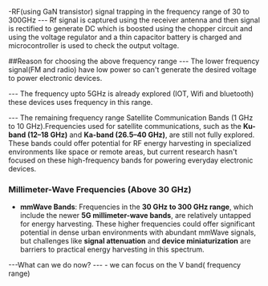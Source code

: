 
-RF(using GaN transistor) signal trapping in the frequency range of 30 to 300GHz 
--- Rf signal is captured using the receiver antenna and then signal is rectified to generate DC which is boosted using the chopper circuit and using the voltage regulator and a thin capacitor battery is charged and microcontroller is used to check the output voltage. 

##Reason for choosing the above frequency range
--- The lower frequency signal(FM and radio) have low power so can't generate the desired voltage to power electronic devices.

--- The frequency upto 5GHz is already explored (IOT, Wifi and bluetooth) these devices uses frequency in this range.

--- The remaining frequency range Satellite Communication Bands (1 GHz to 10 GHz).Frequencies used for satellite communications, such as the **Ku-band (12–18 GHz)** and **Ka-band (26.5–40 GHz)**, are still not fully explored. These bands could offer potential for RF energy harvesting in specialized environments like space or remote areas, but current research hasn't focused on these high-frequency bands for powering everyday electronic devices.

### **Millimeter-Wave Frequencies (Above 30 GHz)**

- **mmWave Bands**: Frequencies in the **30 GHz to 300 GHz range**, which include the newer **5G millimeter-wave bands**, are relatively untapped for energy harvesting. These higher frequencies could offer significant potential in dense urban environments with abundant mmWave signals, but challenges like **signal attenuation** and **device miniaturization** are barriers to practical energy harvesting in this spectrum.

---What can we do now?
--- - we can focus on the V band( frequency range)